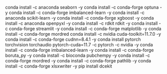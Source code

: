 conda install -c anaconda seaborn -y
conda install -c conda-forge optuna -y
conda install -c conda-forge imbalanced-learn -y
conda install -c anaconda scikit-learn -y
conda install -c conda-forge xgboost -y
conda install -c anaconda openpyxl -y
conda install -c rdkit rdkit -y
conda install -c conda-forge streamlit -y
conda install -c conda-forge matplotlib -y
conda install -c conda-forge mordred
conda install -c nvidia cuda-toolkit=11.7.0 -y
conda install -c conda-forge cudnn=8.4.1 -y
conda install pytorch torchvision torchaudio pytorch-cuda=11.7 -c pytorch -c nvidia -y
conda install -c conda-forge imbalanced-learn -y
conda install -c conda-forge boruta_py -y
conda install -c bioconda pubchempy -y
conda install -c conda-forge mordred -y
conda install -c conda-forge pathlib -y
conda install -c conda-forge xlsxwriter -y
pip install dcekit
